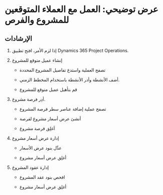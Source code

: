 ﻿---
demo:
    title: 'عرض توضيحي: العمل مع العملاء المتوقعين للمشروع والفرص'
    module: 'الوحدة 5: تعرف على أساسيات Dynamics 365 Project Operations'
---

# عرض توضيحي: العمل مع العملاء المتوقعين للمشروع والفرص

## الإرشادات

1. إذا لزم الأمر، افتح تطبيق Dynamics 365 Project Operations. 

2. إنشاء عميل متوقع للمشروع

	- تصفح العملية واستدع تفاصيل المشروع المحددة

	- أضف الأنشطة وأدر الأنشطة باستخدام المخطط الزمني. 

	- قم بتأهيل عميل متوقع للمشروع

3. أدِر فرصة مشروع.

	- تصفح عملية إضافة عناصر سطر فرصة المشروع

	- أنشئ عرض أسعار مشروع لفرصة

	- أغلِق فرصة مشروع

4. إدارة عرض أسعار مشروع

	- عدِّل بنود عرض الأسعار

	- أغلِق عرض أسعار مشروع

5. إدارة عقود المشروع

	- افحص بنود عقد المشروع

	- أغلِق عرض أسعار مشروع
